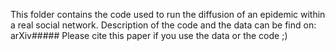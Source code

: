 This folder contains the code used to run the diffusion of an epidemic within a real social network. 
Description of the code and the data can be find on:
arXiv#####
Please cite this paper if you use the data or the code ;)
